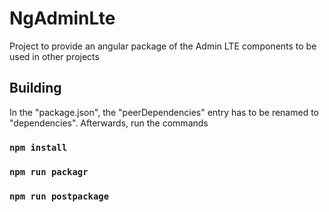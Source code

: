 # NgAdminLte

Project to provide an angular package of the Admin LTE components to be used in other projects

## Building

In the "package.json", the "peerDependencies" entry has to be renamed to "dependencies".
Afterwards, run the commands

### `npm install`
### `npm run packagr`
### `npm run postpackage`




